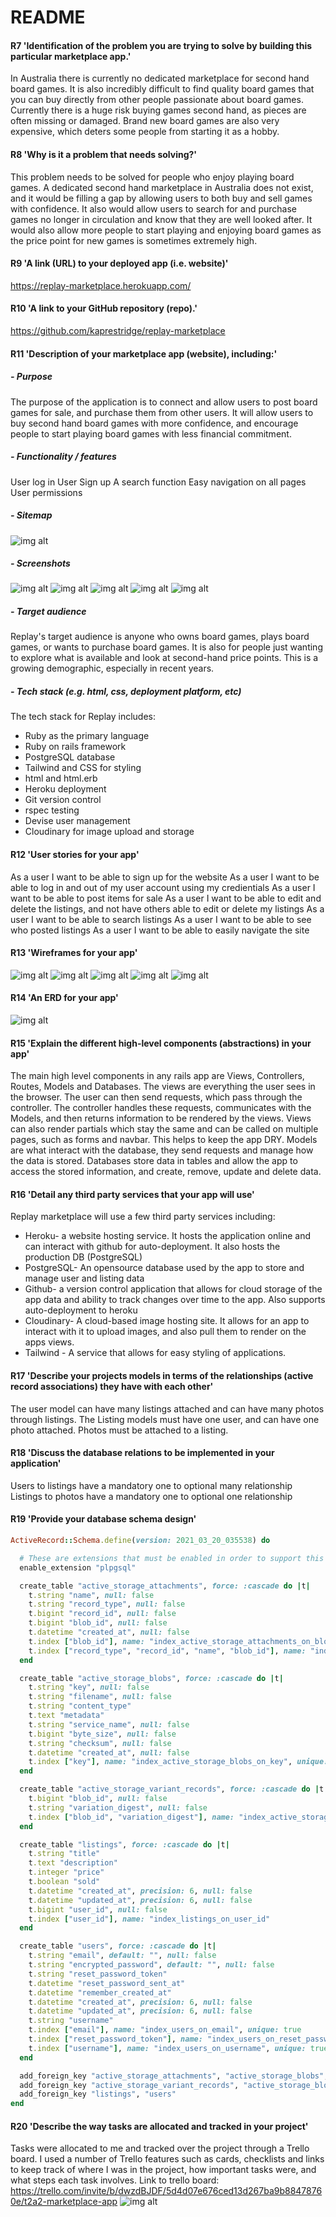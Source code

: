 # README

#### R7	'Identification of the problem you are trying to solve by building this particular marketplace app.'

In Australia there is currently no dedicated marketplace for second hand board games. It is also incredibly difficult to find quality board games that you can buy directly from other people passionate about board games. Currently there is a huge risk buying games second hand, as pieces are often missing or damaged. Brand new board games are also very expensive, which deters some people from starting it as a hobby.

#### R8	'Why is it a problem that needs solving?'
This problem needs to be solved for people who enjoy playing board games. A dedicated second hand marketplace in Australia does not exist, and it would be filling a gap by allowing users to both buy and sell games with confidence. It also would allow users to search for and purchase games no longer in circulation and know that they are well looked after. It would also allow more people to start playing and enjoying board games as the price point for new games is sometimes extremely high.

#### R9	'A link (URL) to your deployed app (i.e. website)'
https://replay-marketplace.herokuapp.com/

#### R10	'A link to your GitHub repository (repo).'
https://github.com/kaprestridge/replay-marketplace

#### R11	'Description of your marketplace app (website), including:'

##### - Purpose
The purpose of the application is to connect and allow users to post board games for sale, and purchase them from other users. It will allow users to buy second hand board games with more confidence, and encourage people to start playing board games with less financial commitment.
##### - Functionality / features
User log in
User Sign up
A search function
Easy navigation on all pages
User permissions
##### - Sitemap
![img alt](app/assets/images/replay-sitemap.png 'Replay Marketplace sitemap')
##### - Screenshots
![img alt](app/assets/images/replay-landing-page.png 'Replay landing page')
![img alt](app/assets/images/replay-sign-in-page.png 'Replay log in page')
![img alt](app/assets/images/listings-page.png 'Replay listings page')
![img alt](app/assets/images/replay-item-page.png 'Replay item page')
![img alt](app/assets/images/replay-search-results-page.png 'Replay search results')


##### - Target audience
Replay's target audience is anyone who owns board games, plays board games, or wants to purchase board games. It is also for people just wanting to explore what is available and look at second-hand price points. This is a growing demographic, especially in recent years.
##### - Tech stack (e.g. html, css, deployment platform, etc)
The tech stack for Replay includes:
+ Ruby as the primary language
+ Ruby on rails framework
+ PostgreSQL database
+ Tailwind and CSS for styling
+ html and html.erb
+ Heroku deployment
+ Git version control
+ rspec testing
+ Devise user management
+ Cloudinary for image upload and storage


#### R12	'User stories for your app'
As a user I want to be able to sign up for the website
As a user I want to be able to log in and out of my user account using my credientials
As a user I want to be able to post items for sale
As a user I want to be able to edit and delete the listings, and not have others able to edit or delete my listings
As a user I want to be able to search listings
As a user I want to be able to see who posted listings
As a user I want to be able to easily navigate the site

#### R13	'Wireframes for your app'
![img alt](app/assets/images/landing-wireframe.png 'landing page wireframe')
![img alt](app/assets/images/listings-wireframes.png 'listings wireframe')
![img alt](app/assets/images/log-in-wireframe.png 'log-in wireframe')
![img alt](app/assets/images/create-listing-wireframe.png 'create listing wireframe')
![img alt](app/assets/images/help-wireframe.png 'help page wireframe')
#### R14	'An ERD for your app'
![img alt](app/assets/images/replay-erd.png 'help page wireframe')
#### R15	'Explain the different high-level components (abstractions) in your app'
 The main high level components in any rails app are Views, Controllers, Routes, Models and Databases.
 The views are everything the user sees in the browser. The user can then send requests, which pass through the controller. The controller handles these requests, communicates with the Models, and then returns information to be rendered by the views.
 Views can also render partials which stay the same and can be called on multiple pages, such as forms and navbar. This helps to keep the app DRY.
 Models are what interact with the database, they send requests and manage how the data is stored.
 Databases store data in tables and allow the app to access the stored information, and create, remove, update and delete data.



#### R16	'Detail any third party services that your app will use'
Replay marketplace will use a few third party services including:
+ Heroku- a website hosting service. It hosts the application online and can interact with github for auto-deployment. It also hosts the production DB (PostgreSQL)
+ PostgreSQL- An opensource database used by the app to store and manage user and listing data
+ Github- a version control application that allows for cloud storage of the app data and ability to track changes over time to the app. Also supports auto-deployment to heroku
+ Cloudinary- A cloud-based image hosting site. It allows for an app to interact with it to upload images, and also pull them to render on the apps views.
+ Tailwind - A service that allows for easy styling of applications.
#### R17	'Describe your projects models in terms of the relationships (active record associations) they have with each other'
The user model can have many listings attached and can have many photos through listings.
The Listing models must have one user, and can have one photo attached.
Photos must be attached to a listing.
#### R18	'Discuss the database relations to be implemented in your application'
Users to listings have a mandatory one to optional many relationship
Listings to photos have a mandatory one to optional one relationship
#### R19	'Provide your database schema design'
```ruby
ActiveRecord::Schema.define(version: 2021_03_20_035538) do

  # These are extensions that must be enabled in order to support this database
  enable_extension "plpgsql"

  create_table "active_storage_attachments", force: :cascade do |t|
    t.string "name", null: false
    t.string "record_type", null: false
    t.bigint "record_id", null: false
    t.bigint "blob_id", null: false
    t.datetime "created_at", null: false
    t.index ["blob_id"], name: "index_active_storage_attachments_on_blob_id"
    t.index ["record_type", "record_id", "name", "blob_id"], name: "index_active_storage_attachments_uniqueness", unique: true
  end

  create_table "active_storage_blobs", force: :cascade do |t|
    t.string "key", null: false
    t.string "filename", null: false
    t.string "content_type"
    t.text "metadata"
    t.string "service_name", null: false
    t.bigint "byte_size", null: false
    t.string "checksum", null: false
    t.datetime "created_at", null: false
    t.index ["key"], name: "index_active_storage_blobs_on_key", unique: true
  end

  create_table "active_storage_variant_records", force: :cascade do |t|
    t.bigint "blob_id", null: false
    t.string "variation_digest", null: false
    t.index ["blob_id", "variation_digest"], name: "index_active_storage_variant_records_uniqueness", unique: true
  end

  create_table "listings", force: :cascade do |t|
    t.string "title"
    t.text "description"
    t.integer "price"
    t.boolean "sold"
    t.datetime "created_at", precision: 6, null: false
    t.datetime "updated_at", precision: 6, null: false
    t.bigint "user_id", null: false
    t.index ["user_id"], name: "index_listings_on_user_id"
  end

  create_table "users", force: :cascade do |t|
    t.string "email", default: "", null: false
    t.string "encrypted_password", default: "", null: false
    t.string "reset_password_token"
    t.datetime "reset_password_sent_at"
    t.datetime "remember_created_at"
    t.datetime "created_at", precision: 6, null: false
    t.datetime "updated_at", precision: 6, null: false
    t.string "username"
    t.index ["email"], name: "index_users_on_email", unique: true
    t.index ["reset_password_token"], name: "index_users_on_reset_password_token", unique: true
    t.index ["username"], name: "index_users_on_username", unique: true
  end

  add_foreign_key "active_storage_attachments", "active_storage_blobs", column: "blob_id"
  add_foreign_key "active_storage_variant_records", "active_storage_blobs", column: "blob_id"
  add_foreign_key "listings", "users"
end
```
#### R20	'Describe the way tasks are allocated and tracked in your project'
Tasks were allocated to me and tracked over the project through a Trello board. I used a number of Trello features such as cards, checklists and links to keep track of where I was in the project, how important tasks were, and what steps each task involves.
Link to trello board: https://trello.com/invite/b/dwzdBJDF/5d4d07e676ced13d267ba9b88478760e/t2a2-marketplace-app
![img alt](app/assets/images/trello.png 'Trello board')